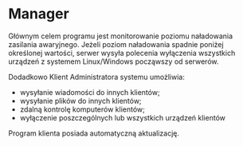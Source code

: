# Manager

Głównym celem programu jest monitorowanie poziomu naładowania zasilania awaryjnego.
Jeżeli poziom naładowania spadnie poniżej określonej wartości,
serwer wysyła polecenia wyłączenia wszystkich urządzeń z systemem Linux/Windows począwszy od serwerów.

Dodadkowo Klient Administratora systemu umożliwia:
- wysyłanie wiadomości do innych klientów;
- wysyłanie plików do innych klientów;
- zdalną kontrolę komputerów klientów;
- wyłączenie poszczególnych lub wszystkich urządzeń klientów

Program klienta posiada automatyczną aktualizację.
